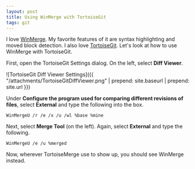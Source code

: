 ```yaml
---
layout: post
title: Using WinMerge with TortoiseGit
tags: git
---
```


I love [WinMerge][1]. My favorite features of it are syntax highlighting and moved block detection. I also love
[TortoiseGit][2]. Let's look at how to use WinMerge with TortoiseGit.

First, open the TortoiseGit Settings dialog. On the left, select **Diff Viewer**.

![TortoiseGit Diff Viewer Settings]({{ "/attachments/TortoiseGitDiffViewer.png" | prepend: site.baseurl | prepend: site.url }})

Under **Configure the program used for comparing different revisions of files**, select **External** and type the
following into the box.

    WinMergeU /r /e /x /u /wl %base %mine

Next, select **Merge Tool** (on the left). Again, select **External** and type the following.

    WinMergeU /e /u %merged

Now, wherever TortoiseMerge use to show up, you should see WinMerge instead.


  [1]: http://winmerge.org
  [2]: https://code.google.com/p/tortoisegit
